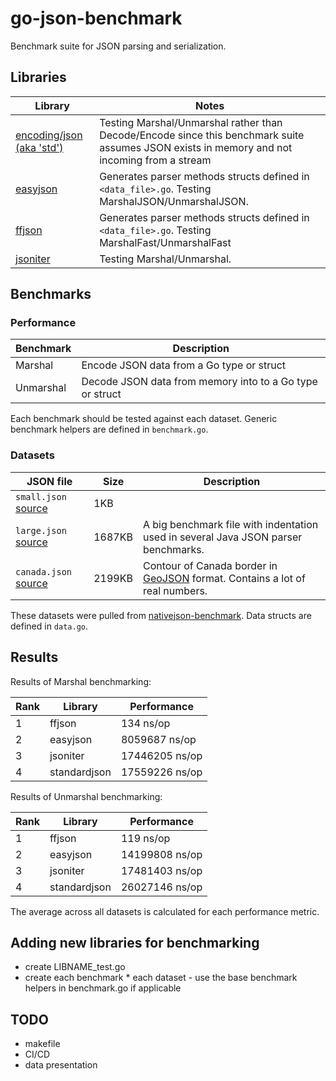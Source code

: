 # go-json-benchmark
Benchmark suite for JSON parsing and serialization. 

## Libraries

Library | Notes
--------|-------------------
[encoding/json (aka 'std')](http://golang.org/pkg/encoding/json/) | Testing Marshal/Unmarshal rather than Decode/Encode since this benchmark suite assumes JSON exists in memory and not incoming from a stream
[easyjson](http://github.com/mailru/easyjson/) | Generates parser methods structs defined in `<data_file>.go`. Testing MarshalJSON/UnmarshalJSON.
[ffjson](http://github.com/pquerna/ffjson/) | Generates parser methods structs defined in `<data_file>.go`. Testing MarshalFast/UnmarshalFast
[jsoniter](http://github.com/json-iterator/go/) | Testing Marshal/Unmarshal.

## Benchmarks

### Performance

Benchmark      | Description
---------------|----------------------------------------------------
Marshal        | Encode JSON data from a Go type or struct
Unmarshal      | Decode JSON data from memory into to a Go type or struct

Each benchmark should be tested against each dataset. Generic benchmark helpers are defined in `benchmark.go`.

### Datasets

JSON file   | Size | Description
------------|------|-----------------------
`small.json` [source](https://github.com/tahia-khan/go-json-benchmark/blob/master/data/small.json) | 1KB | 
`large.json` [source](https://github.com/miloyip/nativejson-benchmark/blob/master/data/citm_catalog.json) | 1687KB | A big benchmark file with indentation used in several Java JSON parser benchmarks.
`canada.json` [source](https://github.com/miloyip/nativejson-benchmark/blob/master/data/canada.json) | 2199KB | Contour of Canada border in [GeoJSON](http://geojson.org/) format. Contains a lot of real numbers.

These datasets were pulled from [nativejson-benchmark](https://github.com/miloyip/nativejson-benchmark). Data structs are defined in `data.go`.

## Results

Results of Marshal benchmarking:

Rank | Library | Performance
-----|---------|---------
1 | ffjson | 134 ns/op
2 | easyjson | 8059687 ns/op
3 | jsoniter | 17446205 ns/op
4 | standardjson | 17559226 ns/op

Results of Unmarshal benchmarking:

Rank | Library | Performance
-----|---------|---------
1 | ffjson | 119 ns/op
2 | easyjson | 14199808 ns/op
3 | jsoniter | 17481403 ns/op
4 | standardjson | 26027146 ns/op

The average across all datasets is calculated for each performance metric.

## Adding new libraries for benchmarking

- create LIBNAME_test.go 
- create each benchmark * each dataset - use the base benchmark helpers in benchmark.go if applicable 

## TODO
- makefile
- CI/CD
- data presentation

